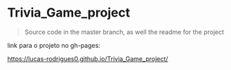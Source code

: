 # Trivia_Game_project

>Source code in the master branch, as well the readme for the project

link para o projeto no gh-pages:

https://lucas-rodrigues0.github.io/Trivia_Game_project/

